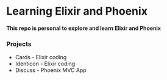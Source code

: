 # Learning Elixir and Phoenix

**This repo is personal to explore and learn Elixir and Phoenix**

### Projects
* Cards - Elixir coding
* Identicon - Elixir coding
* Discuss - Phoenix MVC App
